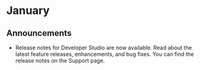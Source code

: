 # January
## Announcements
- Release notes for Developer Studio are now available. Read about the latest feature releases, enhancements, and bug fixes. You can find the release notes on the Support page.  
